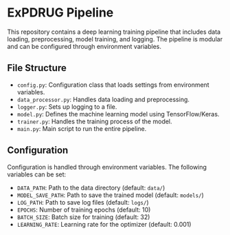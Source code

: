 # ExPDRUG Pipeline

This repository contains a deep learning training pipeline that includes data loading, preprocessing, model training, and logging. The pipeline is modular and can be configured through environment variables.

## File Structure

- `config.py`: Configuration class that loads settings from environment variables.
- `data_processor.py`: Handles data loading and preprocessing.
- `logger.py`: Sets up logging to a file.
- `model.py`: Defines the machine learning model using TensorFlow/Keras.
- `trainer.py`: Handles the training process of the model.
- `main.py`: Main script to run the entire pipeline.

## Configuration

Configuration is handled through environment variables. The following variables can be set:

- `DATA_PATH`: Path to the data directory (default: `data/`)
- `MODEL_SAVE_PATH`: Path to save the trained model (default: `models/`)
- `LOG_PATH`: Path to save log files (default: `logs/`)
- `EPOCHS`: Number of training epochs (default: 10)
- `BATCH_SIZE`: Batch size for training (default: 32)
- `LEARNING_RATE`: Learning rate for the optimizer (default: 0.001)
